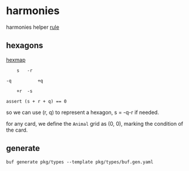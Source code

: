 # harmonies
harmonies helper
[rule](https://cdn.svc.asmodee.net/production-libellud/uploads/2024/03/LIBELLUD_HARMONIES_RULES_EN-1.pdf)
## hexagons
[hexmap](https://www.redblobgames.com/grids/hexagons/)

```plain
    s   -r

-q          +q

    +r  -s

assert (s + r + q) == 0
```
so we can use (r, q) to represent a hexagon, s = -q-r if needed.

for any card, we define the `Animal` grid as (0, 0), marking the condition of the card.

## generate
```shell
buf generate pkg/types --template pkg/types/buf.gen.yaml
```
